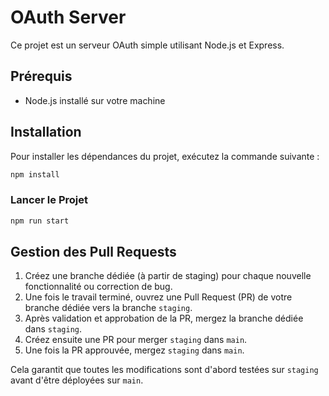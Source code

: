 # OAuth Server

Ce projet est un serveur OAuth simple utilisant Node.js et Express.

## Prérequis

- Node.js installé sur votre machine

## Installation

Pour installer les dépendances du projet, exécutez la commande suivante :

```sh
npm install

```

### Lancer le Projet

```sh
npm run start
```

## Gestion des Pull Requests

1. Créez une branche dédiée (à partir de staging) pour chaque nouvelle fonctionnalité ou correction de bug.
2. Une fois le travail terminé, ouvrez une Pull Request (PR) de votre branche dédiée vers la branche `staging`.
3. Après validation et approbation de la PR, mergez la branche dédiée dans `staging`.
4. Créez ensuite une PR pour merger `staging` dans `main`.
5. Une fois la PR approuvée, mergez `staging` dans `main`.

Cela garantit que toutes les modifications sont d'abord testées sur `staging` avant d'être déployées sur `main`.
